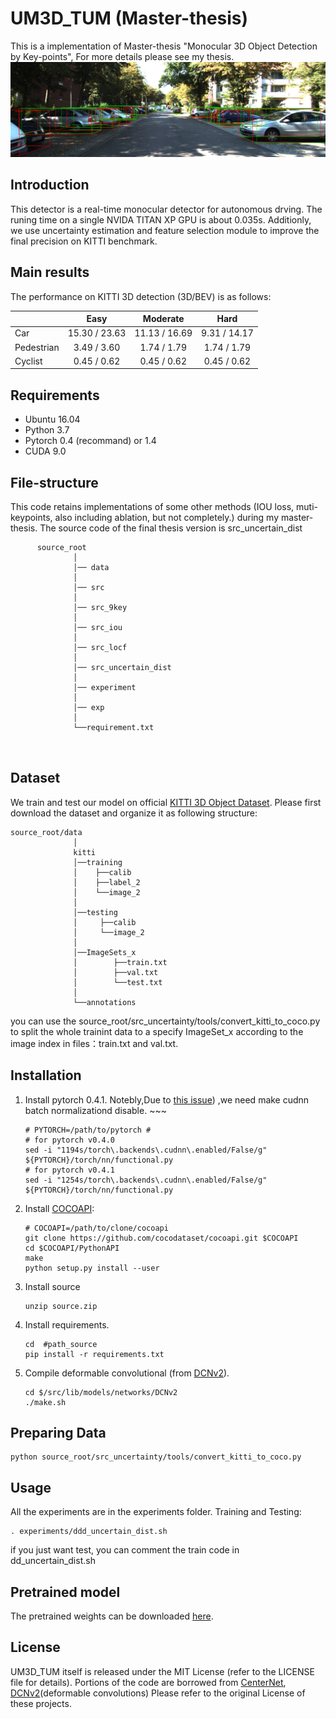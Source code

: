 # UM3D_TUM (Master-thesis)
This is a implementation of Master-thesis "Monocular 3D Object Detection by Key-points", For more details please see my thesis.
![image](003822front.png)
## Introduction
This detector is a real-time monocular detector for autonomous drving. The runing time on a single NVIDA TITAN XP GPU is about 0.035s.
Additionly, we use uncertainty estimation and feature selection module to improve the final precision on KITTI benchmark. 
## Main results
The performance on KITTI 3D detection (3D/BEV) is as follows:

|             |     Easy      |    Moderate    |     Hard     |
|-------------|:-------------:|:--------------:|:------------:|
| Car         | 15.30  / 23.63 | 11.13 / 16.69   | 9.31 / 14.17 | 
| Pedestrian  | 3.49  / 3.60  | 1.74 / 1.79    | 1.74 / 1.79  | 
| Cyclist     | 0.45  / 0.62  | 0.45 / 0.62    | 0.45 / 0.62  |
## Requirements
*   Ubuntu 16.04
*   Python 3.7
*   Pytorch 0.4 (recommand) or 1.4
*   CUDA 9.0
## File-structure
This code retains implementations of some other methods (IOU loss, muti-keypoints, also including ablation, but not completely.) during my master-thesis. 
The source code of the final thesis version is src_uncertain_dist
```
      source_root
              │   
              │── data
              │    
              │── src
              │    
              │── src_9key
              │        
              │── src_iou
              │
              │── src_locf
              │
              │── src_uncertain_dist
              │
              │── experiment
              │
              │── exp
              │
              └──requirement.txt
              
           
```
## Dataset

We train and test our model on official [KITTI 3D Object Dataset](http://www.cvlibs.net/datasets/kitti/eval_object.php?obj_benchmark=3d). 
Please first download the dataset and organize it as following structure:
```
source_root/data
              │   
              kitti
              │──training
              │    ├──calib 
              │    ├──label_2 
              │    └──image_2 
              │
              │──testing
              │     ├──calib 
              │     └──image_2
              │
              │──ImageSets_x
              │        ├──train.txt
              │        ├──val.txt
              │        └──test.txt
              │
              └──annotations
```  
you can use the source_root/src_uncertainty/tools/convert_kitti_to_coco.py to split the whole trainint data to a specify ImageSet_x according to the image index in files：train.txt and val.txt. 

## Installation
1. Install pytorch 0.4.1. 
    Notebly,Due to [this issue](https://github.com/xingyizhou/pytorch-pose-hg-3d/issues/16)) ,we need make cudnn batch normalizationd disable.   ~~~
    ~~~
    # PYTORCH=/path/to/pytorch # 
    # for pytorch v0.4.0
    sed -i "1194s/torch\.backends\.cudnn\.enabled/False/g" ${PYTORCH}/torch/nn/functional.py
    # for pytorch v0.4.1
    sed -i "1254s/torch\.backends\.cudnn\.enabled/False/g" ${PYTORCH}/torch/nn/functional.py
    ~~~
2. Install [COCOAPI](https://github.com/cocodataset/cocoapi):
    ~~~
    # COCOAPI=/path/to/clone/cocoapi
    git clone https://github.com/cocodataset/cocoapi.git $COCOAPI
    cd $COCOAPI/PythonAPI
    make
    python setup.py install --user
    ~~~
 3. Install source 
    ~~~
    unzip source.zip 
    ~~~
 4. Install requirements.
    ~~~
    cd  #path_source
    pip install -r requirements.txt
    ~~~
 5. Compile deformable convolutional (from [DCNv2](https://github.com/CharlesShang/DCNv2/tree/pytorch_0.4)).
    ~~~
    cd $/src/lib/models/networks/DCNv2
    ./make.sh
    ~~~
## Preparing Data
   ~~~
   python source_root/src_uncertainty/tools/convert_kitti_to_coco.py
   ~~~
## Usage
   All the experiments are in the experiments folder.
   Training and Testing:
   ~~~
   . experiments/ddd_uncertain_dist.sh
   ~~~
   if you just want test, you can comment the train code in dd_uncertain_dist.sh
## Pretrained model
  The pretrained weights can be downloaded [here](https://drive.google.com/file/d/1KPOecVhu_EsLqxFs4hDYSrrQZE3Q5pQe/view?usp=sharing).
## License
UM3D_TUM itself is released under the MIT License (refer to the LICENSE file for details). 
Portions of the code are borrowed from [CenterNet](https://github.com/xingyizhou/CenterNet/), [DCNv2](https://github.com/CharlesShang/DCNv2)(deformable convolutions)
Please refer to the original License of these projects.
